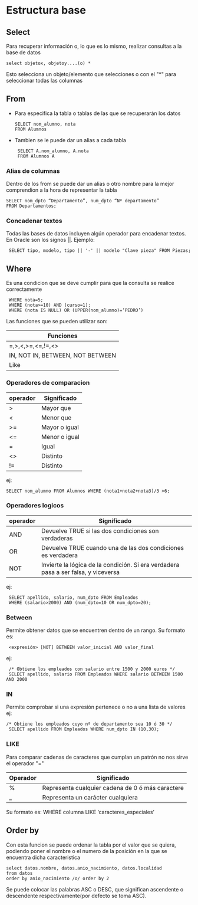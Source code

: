
# Estructura base
## Select

Para recuperar información o, lo que es lo mismo, realizar consultas a la base de datos

    select objetox, objetoy....(o) *

Esto selecciona un objeto/elemento que selecciones o con el "*" para seleccionar todas las columnas

## From

- Para especifica la tabla o tablas de las que se recuperarán los datos

      SELECT nom_alumno, nota 
      FROM Alumnos

- Tambien se le puede dar un alias a cada tabla 

  
       SELECT A.nom_alumno, A.nota
       FROM Alumnos A

### Alias de columnas

Dentro de los from se puede dar un alias o otro nombre para la mejor comprendion a la hora de representar la tabla

    SELECT nom_dpto “Departamento”, num_dpto “Nº departamento”
    FROM Departamentos;

### Concadenar textos

Todas las bases de datos incluyen algún operador para encadenar textos. 
En Oracle son los signos ||. 
Ejemplo: 

     SELECT tipo, modelo, tipo || '-' || modelo "Clave pieza" FROM Piezas;

## Where 

Es una condicion que se deve cumplir para que la consulta se realice correctamente

     WHERE nota=5;
     WHERE (nota>=10) AND (curso=1);
     WHERE (nota IS NULL) OR (UPPER(nom_alumno)=‘PEDRO’)

Las funciones que se pueden utilizar son:

|Funciones|
|---|
|=,>,<,>=,<=,!=,<>|
| IN, NOT IN, BETWEEN, NOT BETWEEN|
|Like|

### Operadores de comparacion

|operador|Significado|
|--------|-----------|
|>|Mayor que|
|<|Menor que|
|>=|Mayor o igual|
|<=|Menor o igual|
|=|Igual|
|<>|Distinto|
|!=|Distinto|

ej:

    SELECT nom_alumno FROM Alumnos WHERE (nota1+nota2+nota3)/3 >6;

### Operadores logicos

|operador|Significado|
|--------|-----------|
|AND| Devuelve TRUE si las dos condiciones son verdaderas|
|OR| Devuelve TRUE cuando una de las dos condiciones es verdadera|
|NOT|Invierte la lógica de la condición. Si era verdadera pasa a ser falsa, y viceversa|

ej:

     SELECT apellido, salario, num_dpto FROM Empleados 
     WHERE (salario>2000) AND (num_dpto=10 OR num_dpto=20);

### Between
 Permite obtener datos que se encuentren dentro de un rango. Su 
formato es:

     <expresión> [NOT] BETWEEN valor_inicial AND valor_final

ej:

     /* Obtiene los empleados con salario entre 1500 y 2000 euros */
     SELECT apellido, salario FROM Empleados WHERE salario BETWEEN 1500 AND 2000
     
### IN

Permite comprobar si una expresión pertenece o no a una lista de valores
ej:

    /* Obtiene los empleados cuyo nº de departamento sea 10 ó 30 */
     SELECT apellido FROM Empleados WHERE num_dpto IN (10,30);

### LIKE

Para comparar cadenas de caracteres que cumplan un patrón no nos sirve el operador "="

|Operador|Significado|
|--------|-----------|
|%| Representa cualquier cadena de 0 ó más caractere|
|_| Representa un carácter cualquiera|

Su formato es: WHERE columna LIKE ‘caracteres_especiales’

## Order by

Con esta funcion se puede ordenar la tabla por el valor que se quiera, podiendo poner el nombre o el numero de la posición en la que se encuentra dicha caracteristica

    select datos.nombre, datos.anio_nacimiento, datos.localidad
    from datos
    order by anio_nacimiento /o/ order by 2

Se puede colocar las palabras ASC o DESC, que significan ascendente o descendente respectivamente(por defecto se toma ASC).


##
